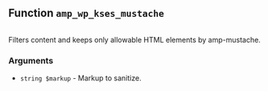 ## Function `amp_wp_kses_mustache`

```php

```

Filters content and keeps only allowable HTML elements by amp-mustache.

### Arguments

* `string $markup` - Markup to sanitize.

